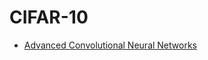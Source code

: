 # CIFAR-10
   - [Advanced Convolutional Neural Networks](https://www.tensorflow.org/tutorials/images/deep_cnn)
